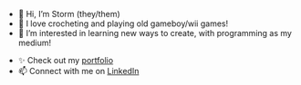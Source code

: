 - 👋 Hi, I’m Storm (they/them)
- 💞️ I love crocheting and playing old gameboy/wii games!
- 👀 I’m interested in learning new ways to create, with programming as my  medium!
<!--- - 🌱 I’m currently a student at Code School with Code Crew Memphis learning C#/ASP.NET Core --->
- ✨ Check out my [portfolio](https://storm-obryant.netlify.app)
- 📫 Connect with me on [LinkedIn](https://www.linkedin.com/in/storm-obryant/)
<!-- - 💞️ I’m looking to collaborate on ...
- 📫 How to reach me ... -->

<!---
NunuMarie3000/NunuMarie3000 is a ✨ special ✨ repository because its `README.md` (this file) appears on your GitHub profile.
You can click the Preview link to take a look at your changes.
--->
